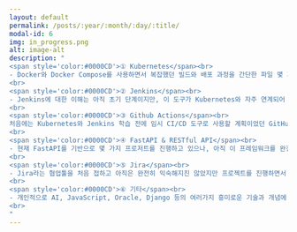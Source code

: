 ```yaml
---
layout: default
permalink: /posts/:year/:month/:day/:title/
modal-id: 6
img: in_progress.png
alt: image-alt
description: "
<span style='color:#0000CD'>① Kubernetes</span><br>
- Docker와 Docker Compose를 사용하면서 복잡했던 빌드와 배포 과정을 간단한 파일 몇 개와 명령어로 줄일 수 있어 많은 편의를 느꼈습니다. 이러한 경험을 바탕으로 여러 컨테이너를 효과적으로 관리할 수 있는 Kubernetes에도 관심이 생겼습니다. 현재 강의를 통해 Kubernetes의 다양한 기능과 사용법을 배우고 있으며, 이를 통해 시스템 운영의 효율성을 더욱 높일 수 있기를 기대하고 있습니다. Kubernetes 학습은 Docker 경험을 바탕으로 보다 복잡한 시스템의 관리와 최적화에 대한 이해를 깊게 할 수 있는 좋은 기회가 될 수 있을 것이라고 기대하고 있습니다<br>
<br>
<span style='color:#0000CD'>② Jenkins</span><br>
- Jenkins에 대한 이해는 아직 초기 단계이지만, 이 도구가 Kubernetes와 자주 연계되어 사용된다는 점에서 그 중요성을 인식하고 있습니다. CI/CD(지속적 통합 및 지속적 배포)에 대한 기본적인 지식을 바탕으로, 점차 Jenkins를 통해 더욱 체계적이고 자동화된 소프트웨어 개발 및 배포 프로세스를 구축하는 방법을 배우고 싶습니다. 현재는 Jenkins의 다양한 기능과 설정에 대해 조금씩 배우고 있으며, 이 과정이 다소 어렵게 느껴지기도 하지만 이러한 과정을 통해 개발 작업의 효율성을 높이는 것이 목표입니다.<br>
<br>
<span style='color:#0000CD'>③ Github Actions</span><br>
처음에는 Kubernetes와 Jenkins 학습 전에 임시 CI/CD 도구로 사용할 계획이었던 GitHub Actions를 실제로 경험해보니 편리함과 재미 때문에 지속적으로 학습하고 싶다는 생각이 들었습니다. GitHub Actions는 복잡한 인프라 설정 없이도 워크플로우를 신속하게 구성하고 실행할 수 있다는 점이 특히 더 매력적으로 느껴졌습니다. 이러한 경험을 바탕으로 앞으로 GitHub Actions의 더 많은 기능을 탐색하고 응용하는 것을 목표로 하고 있습니다.<br>
<br>
<span style='color:#0000CD'>④ FastAPI & RESTful API</span><br>
- 현재 FastAPI를 기반으로 몇 가지 프로저트를 진행하고 있으나, 아직 이 프레임워크를 완전히 활용하고 있진 않다고 느끼고 있습니다. 이에 FastAPI 문서를 꼼꼼히 살펴보고 RESTful API의 개념을 더 깊이 이해하고자 노력 중입니다. 이전에는 Django를 학습할 계획이었지만 WSGI 기반의 구조와 비교적 경직된 아키텍처를 가진 Django보다는 FastAPI가 더 다양한 기능을 제공하는 것처럼 느껴져 FastAPI의 스킬을 더욱 키우기로 결정했습니다. 다만, Django가 일반적인 CMS 및 여러 관리 시스템에는 FastAPI보다 더욱 적합한 프레임워크임을 알고 있고 이와 더불어 Django에 대한 개인적인 호기심 때문에 Django를 활용한 프로젝트도 추후에 시도해보고 싶은 욕심이 있습니다.<br>
<br>
<span style='color:#0000CD'>⑤ Jira</span><br>
- Jira라는 협업툴을 처음 접하고 아직은 완전히 익숙해지진 않았지만 프로젝트를 진행하면서 점차 배워나가려고 노력하고 있습니다. Jira를 100% 활용하는 것보다는 이와 같은 협업툴을 왜 사용하는지, 어떻게 사용하는지를 파악하는 데에 더 중점을 두고 있습니다.<br>
<br>
<span style='color:#0000CD'>⑥ 기타</span><br>
- 개인적으로 AI, JavaScript, Oracle, Django 등의 여러가지 흥미로운 기술과 개념에 관심이 있지만, 현재 이미 학습 중인 있는 다양한 다른 기술들로 인해 아직 익히지 못한 것들이 많습니다. 그래도 언젠가는 이런 기술과 개념들도 배우고 싶다는 욕심을 가지고 있습니다.<br>
<br>
"
---
```

